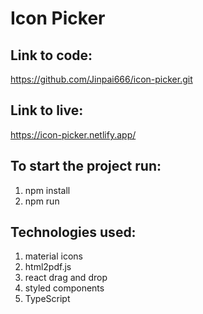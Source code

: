 # Icon Picker 

## Link to code:
https://github.com/Jinpai666/icon-picker.git
## Link to live:
https://icon-picker.netlify.app/

## To start the project run:
 1. npm install
 2. npm run

## Technologies used:
 1. material icons
 2. html2pdf.js
 3. react drag and drop
 4. styled components
 5. TypeScript 
